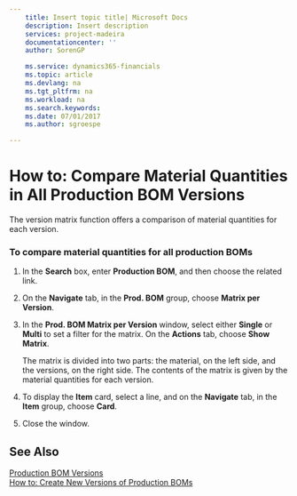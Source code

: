 ```yaml
---
    title: Insert topic title| Microsoft Docs
    description: Insert description
    services: project-madeira
    documentationcenter: ''
    author: SorenGP

    ms.service: dynamics365-financials
    ms.topic: article
    ms.devlang: na
    ms.tgt_pltfrm: na
    ms.workload: na
    ms.search.keywords:
    ms.date: 07/01/2017
    ms.author: sgroespe

---
```

# How to: Compare Material Quantities in All Production BOM Versions
The version matrix function offers a comparison of material quantities for each version.  
  
### To compare material quantities for all production BOMs  
  
1.  In the **Search** box, enter **Production BOM**, and then choose the related link.  
  
2.  On the **Navigate** tab, in the **Prod. BOM** group, choose **Matrix per Version**.  
  
3.  In the **Prod. BOM Matrix per Version** window, select either **Single** or **Multi** to set a filter for the matrix. On the **Actions** tab, choose **Show Matrix**.  
  
     The matrix is divided into two parts: the material, on the left side, and the versions, on the right side. The contents of the matrix is given by the material quantities for each version.  
  
4.  To display the **Item** card, select a line, and on the **Navigate** tab, in the **Item** group, choose **Card**.  
  
5.  Close the window.  
  
## See Also  
 [Production BOM Versions](../production-bom-versions.md)   
 [How to: Create New Versions of Production BOMs](../how-to-create-new-versions-of-production-boms.md)